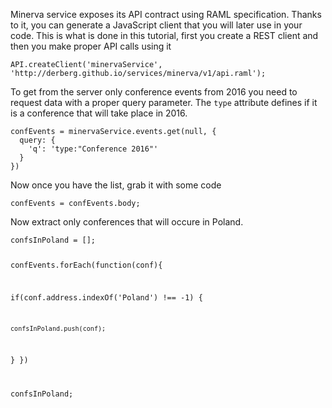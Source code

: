 





<div class="notebook" id="staticInteractivegettingEventsFrom2016_minerva_v1">

  <div class="notebook__static-tutorial" data-tutorial="gettingEventsFrom2016_minerva_v1" data-is-quick-setup="true" data-link="https://your_mmitoraj.github.io/build/embedded.html#gettingEventsFrom2016_minerva_v1">
   
   
   <p>Minerva service exposes its API contract using RAML specification. Thanks to it, you can generate a JavaScript client that you will later use in your code.
This is what is done in this tutorial, first you create a REST client and then you make proper API calls using it</p>
<pre><code class="lang-javascript">API.createClient(&#39;minervaService&#39;,
&#39;http://derberg.github.io/services/minerva/v1/api.raml&#39;);
</code></pre>
<p>To get from the server only conference events from 2016 you need to request data with a proper query parameter.
The <code>type</code> attribute defines if it is a conference that will take place in 2016.</p>
<pre><code class="lang-javascript">confEvents = minervaService.events.get(null, {
  query: {
    &#39;q&#39;: &#39;type:&quot;Conference 2016&quot;&#39;
  }
})
</code></pre>
<p>Now once you have the list, grab it with some code</p>
<pre><code class="lang-javascript">confEvents = confEvents.body;
</code></pre>
<p>Now extract only conferences that will occure in Poland.</p>
<pre><code class="lang-javascript">confsInPoland = [];

confEvents.forEach(function(conf){

  if(conf.address.indexOf(&#39;Poland&#39;) !== -1) {

    confsInPoland.push(conf);
  }
})

confsInPoland;
</code></pre>

  </div>

  <div id="notebookgettingEventsFrom2016_minerva_v1">
    <iframe style="min-height: 430px;" class="notebook__interactive-tutorial u-transition-all width-100 interactive-tutorial" src="" scrolling="no" frameBorder="0" id="gettingEventsFrom2016_minerva_v1"></iframe>
  </div>

  <div class="notebook__loader">

  </div>

</div> <!-- ---
---
id: gettingEventsFrom2016_minerva_v1
interactive: true
type: Tutorial
title: 'Getting conference events for 2016'
service: 'Minerva'
---


Minerva service exposes its API contract using RAML specification. Thanks to it, you can generate a JavaScript client that you will later use in your code.
This is what is done in this tutorial, first you create a REST client and then you make proper API calls using it

```javascript
API.createClient('minervaService',
'http://derberg.github.io/services/minerva/v1/api.raml');
```

To get from the server only conference events from 2016 you need to request data with a proper query parameter.
The `type` attribute defines if it is a conference that will take place in 2016.

```javascript
confEvents = minervaService.events.get(null, {
  query: {
    'q': 'type:"Conference 2016"'
  }
})
```

Now once you have the list, grab it with some code

```javascript
confEvents = confEvents.body;
```


Now extract only conferences that will occure in Poland.

```javascript
confsInPoland = [];

confEvents.forEach(function(conf){

  if(conf.address.indexOf('Poland') !== -1) {

    confsInPoland.push(conf);
  }
})

confsInPoland;
```
 -->